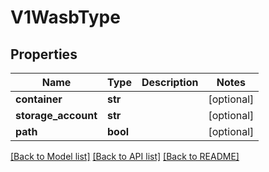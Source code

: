 # V1WasbType

## Properties
Name | Type | Description | Notes
------------ | ------------- | ------------- | -------------
**container** | **str** |  | [optional] 
**storage_account** | **str** |  | [optional] 
**path** | **bool** |  | [optional] 

[[Back to Model list]](../README.md#documentation-for-models) [[Back to API list]](../README.md#documentation-for-api-endpoints) [[Back to README]](../README.md)


